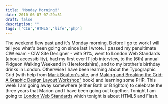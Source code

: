 ```yaml
---
title: 'Monday Morning!'
date: 2010-06-07 07:29:51
draft: false
description: ""
tags: ['CIW','HTML5','life','php']
---
```


The weekend flew past and it's Monday morning. Before I go to work I will tell you what's been going on since last I wrote. I passed my penultimate CIW exam - CIW Site Designer - with 91%, went to London Web Standards (about accessibility), had my first ever IT job interview, to the (6th) annual Pidgeon Walking Weekend in (Herefordshire), and to my brother's birthday drinks in London. Otherwise I have been learning about the Typographic Grid (with help from [Mark Boulton's site](http://www.markboulton.co.uk/journal/comments/five-simple-steps-to-designing-grid-systems-preface "5 simple steps to designing grid systems"), and [Making and Breaking the Grid: A Graphic Design Layout Workshop"](http://www.amazon.co.uk/Making-Breaking-Grid-Layout-Workshop/dp/1592531253 "making and breaking the grid [amazon.co.uk]") book) and learning some PHP. This week I am going away somewhere (either Bath or Brighton) to celebrate the three years that Marion and I have been going out together. Tonight I am going to [London Web Standards](http://www.londonwebstandards.org/ "london web standards") which tonight is about HTML5 and Flash.